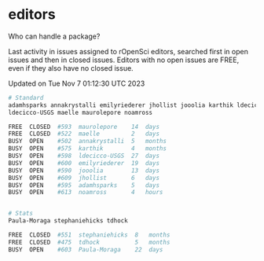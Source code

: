 # editors

Who can handle a package?

Last activity in issues assigned to rOpenSci editors, searched first in open
issues and then in closed issues. Editors with no open issues are FREE, even if
they also have no closed issue.


Updated on Tue Nov 7 01:12:30 UTC 2023

```bash
# Standard
adamhsparks annakrystalli emilyriederer jhollist jooolia karthik ldecicco
ldecicco-USGS maelle maurolepore noamross

FREE  CLOSED  #593  maurolepore    14  days
FREE  CLOSED  #522  maelle         2   days
BUSY  OPEN    #502  annakrystalli  5   months
BUSY  OPEN    #575  karthik        4   months
BUSY  OPEN    #598  ldecicco-USGS  27  days
BUSY  OPEN    #600  emilyriederer  19  days
BUSY  OPEN    #590  jooolia        13  days
BUSY  OPEN    #609  jhollist       6   days
BUSY  OPEN    #595  adamhsparks    5   days
BUSY  OPEN    #613  noamross       4   hours


# Stats
Paula-Moraga stephaniehicks tdhock

FREE  CLOSED  #551  stephaniehicks  8   months
FREE  CLOSED  #475  tdhock          5   months
BUSY  OPEN    #603  Paula-Moraga    22  days
```
